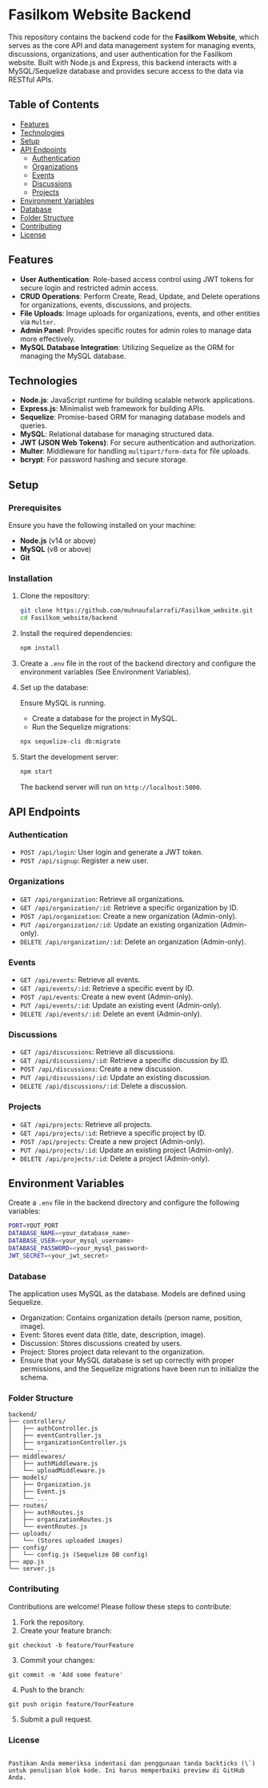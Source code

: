 # Fasilkom Website Backend

This repository contains the backend code for the **Fasilkom Website**, which serves as the core API and data management system for managing events, discussions, organizations, and user authentication for the Fasilkom website. Built with Node.js and Express, this backend interacts with a MySQL/Sequelize database and provides secure access to the data via RESTful APIs.

## Table of Contents

- [Features](#features)
- [Technologies](#technologies)
- [Setup](#setup)
- [API Endpoints](#api-endpoints)
  - [Authentication](#authentication)
  - [Organizations](#organizations)
  - [Events](#events)
  - [Discussions](#discussions)
  - [Projects](#projects)
- [Environment Variables](#environment-variables)
- [Database](#database)
- [Folder Structure](#folder-structure)
- [Contributing](#contributing)
- [License](#license)

## Features

- **User Authentication**: Role-based access control using JWT tokens for secure login and restricted admin access.
- **CRUD Operations**: Perform Create, Read, Update, and Delete operations for organizations, events, discussions, and projects.
- **File Uploads**: Image uploads for organizations, events, and other entities via `Multer`.
- **Admin Panel**: Provides specific routes for admin roles to manage data more effectively.
- **MySQL Database Integration**: Utilizing Sequelize as the ORM for managing the MySQL database.

## Technologies

- **Node.js**: JavaScript runtime for building scalable network applications.
- **Express.js**: Minimalist web framework for building APIs.
- **Sequelize**: Promise-based ORM for managing database models and queries.
- **MySQL**: Relational database for managing structured data.
- **JWT (JSON Web Tokens)**: For secure authentication and authorization.
- **Multer**: Middleware for handling `multipart/form-data` for file uploads.
- **bcrypt**: For password hashing and secure storage.

## Setup

### Prerequisites

Ensure you have the following installed on your machine:

- **Node.js** (v14 or above)
- **MySQL** (v8 or above)
- **Git**

### Installation

1. Clone the repository:

    ```bash
    git clone https://github.com/muhnaufalarrafi/Fasilkom_website.git
    cd Fasilkom_website/backend
    ```

2. Install the required dependencies:

    ```bash
    npm install
    ```

3. Create a `.env` file in the root of the backend directory and configure the environment variables (See Environment Variables).

4. Set up the database:

    Ensure MySQL is running.
    
    - Create a database for the project in MySQL.
    - Run the Sequelize migrations:
    
    ```bash
    npx sequelize-cli db:migrate
    ```

5. Start the development server:

    ```bash
    npm start
    ```

    The backend server will run on `http://localhost:5000`.

## API Endpoints

### Authentication

- `POST /api/login`: User login and generate a JWT token.
- `POST /api/signup`: Register a new user.

### Organizations

- `GET /api/organization`: Retrieve all organizations.
- `GET /api/organization/:id`: Retrieve a specific organization by ID.
- `POST /api/organization`: Create a new organization (Admin-only).
- `PUT /api/organization/:id`: Update an existing organization (Admin-only).
- `DELETE /api/organization/:id`: Delete an organization (Admin-only).

### Events

- `GET /api/events`: Retrieve all events.
- `GET /api/events/:id`: Retrieve a specific event by ID.
- `POST /api/events`: Create a new event (Admin-only).
- `PUT /api/events/:id`: Update an existing event (Admin-only).
- `DELETE /api/events/:id`: Delete an event (Admin-only).

### Discussions

- `GET /api/discussions`: Retrieve all discussions.
- `GET /api/discussions/:id`: Retrieve a specific discussion by ID.
- `POST /api/discussions`: Create a new discussion.
- `PUT /api/discussions/:id`: Update an existing discussion.
- `DELETE /api/discussions/:id`: Delete a discussion.

### Projects

- `GET /api/projects`: Retrieve all projects.
- `GET /api/projects/:id`: Retrieve a specific project by ID.
- `POST /api/projects`: Create a new project (Admin-only).
- `PUT /api/projects/:id`: Update an existing project (Admin-only).
- `DELETE /api/projects/:id`: Delete a project (Admin-only).

## Environment Variables

Create a `.env` file in the backend directory and configure the following variables:

```bash
PORT=YOUT_PORT
DATABASE_NAME=<your_database_name>
DATABASE_USER=<your_mysql_username>
DATABASE_PASSWORD=<your_mysql_password>
JWT_SECRET=<your_jwt_secret>
```

### Database
The application uses MySQL as the database. Models are defined using Sequelize.

- Organization: Contains organization details (person name, position, image).
- Event: Stores event data (title, date, description, image).
- Discussion: Stores discussions created by users.
- Project: Stores project data relevant to the organization.
- Ensure that your MySQL database is set up correctly with proper permissions, and the Sequelize migrations have been run to initialize the schema.

### Folder Structure
```
backend/
├── controllers/
│   ├── authController.js
│   ├── eventController.js
│   ├── organizationController.js
│   └── ...
├── middlewares/
│   ├── authMiddleware.js
│   └── uploadMiddleware.js
├── models/
│   ├── Organization.js
│   ├── Event.js
│   └── ...
├── routes/
│   ├── authRoutes.js
│   ├── organizationRoutes.js
│   └── eventRoutes.js
├── uploads/
│   └── (Stores uploaded images)
├── config/
│   └── config.js (Sequelize DB config)
├── app.js
└── server.js
```
### Contributing
Contributions are welcome! Please follow these steps to contribute:

1. Fork the repository.
2. Create your feature branch:
```
git checkout -b feature/YourFeature
```
3. Commit your changes:
```
git commit -m 'Add some feature'
```
4. Push to the branch:
```
git push origin feature/YourFeature
```
5. Submit a pull request.

### License
```

Pastikan Anda memeriksa indentasi dan penggunaan tanda backticks (\`) untuk penulisan blok kode. Ini harus memperbaiki preview di GitHub Anda.
```
